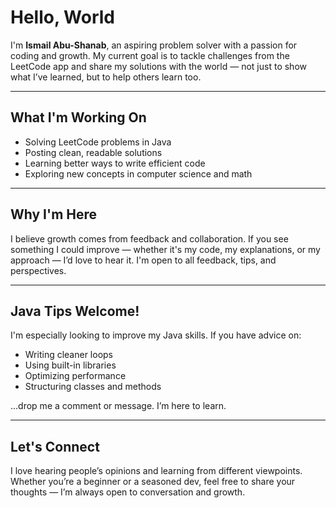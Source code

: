 # Hello, World 

I'm **Ismail Abu-Shanab**, an aspiring problem solver with a passion for coding and growth. My current goal is to tackle challenges from the LeetCode app and share my solutions with the world — not just to show what I’ve learned, but to help others learn too.

---

##  What I'm Working On

- Solving LeetCode problems in Java  
- Posting clean, readable solutions  
- Learning better ways to write efficient code  
- Exploring new concepts in computer science and math

---

##  Why I'm Here

I believe growth comes from feedback and collaboration. If you see something I could improve — whether it's my code, my explanations, or my approach — I’d love to hear it. I'm open to all feedback, tips, and perspectives.

---

##  Java Tips Welcome!

I'm especially looking to improve my Java skills. If you have advice on:
- Writing cleaner loops
- Using built-in libraries
- Optimizing performance
- Structuring classes and methods

…drop me a comment or message. I’m here to learn.

---

##  Let's Connect

I love hearing people’s opinions and learning from different viewpoints. Whether you’re a beginner or a seasoned dev, feel free to share your thoughts — I’m always open to conversation and growth.

